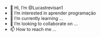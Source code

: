 - 👋 Hi, I’m @Lucastrevisan1
- 👀 I’m interested in  aprender programação
- 🌱 I’m currently learning ...
- 💞️ I’m looking to collaborate on ...
- 📫 How to reach me ...

<!---
Lucastrevisan1/Lucastrevisan1 is a ✨ special ✨ repository because its `README.md` (this file) appears on your GitHub profile.
You can click the Preview link to take a look at your changes.
--->
